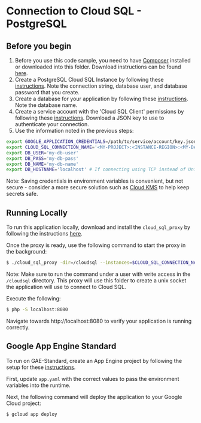 # Connection to Cloud SQL - PostgreSQL

## Before you begin

1. Before you use this code sample, you need to have [Composer](https://getcomposer.org/) installed or downloaded into this folder. Download instructions can be found [here](https://getcomposer.org/download/).
2. Create a PostgreSQL Cloud SQL Instance by following these [instructions](https://cloud.google.com/sql/docs/postgres/create-instance). Note the connection string, database user, and database password that you create.
3. Create a database for your application by following these [instructions](https://cloud.google.com/sql/docs/postgres/create-manage-databases). Note the database name.
4. Create a service account with the 'Cloud SQL Client' permissions by following these [instructions](https://cloud.google.com/sql/docs/postgres/connect-external-app#4_if_required_by_your_authentication_method_create_a_service_account). Download a JSON key to use to authenticate your connection.
5. Use the information noted in the previous steps:

```bash
export GOOGLE_APPLICATION_CREDENTIALS=/path/to/service/account/key.json
export CLOUD_SQL_CONNECTION_NAME='<MY-PROJECT>:<INSTANCE-REGION>:<MY-DATABASE>'
export DB_USER='my-db-user'
export DB_PASS='my-db-pass'
export DB_NAME='my-db-name'
export DB_HOSTNAME='localhost' # If connecting using TCP instead of Unix Sockets
```

Note: Saving credentials in environment variables is convenient, but not secure - consider a more secure solution such as [Cloud KMS](https://cloud.google.com/kms/) to help keep secrets safe.

## Running Locally

To run this application locally, download and install the `cloud_sql_proxy` by following the instructions [here](https://cloud.google.com/sql/docs/postgres/sql-proxy#install).

Once the proxy is ready, use the following command to start the proxy in the background:

```bash
$ ./cloud_sql_proxy -dir=/cloudsql --instances=$CLOUD_SQL_CONNECTION_NAME --credential_file=$GOOGLE_APPLICATION_CREDENTIALS
```

Note: Make sure to run the command under a user with write access in the `/cloudsql` directory. This proxy will use this folder to create a unix socket the application will use to connect to Cloud SQL.

Execute the following:

```bash
$ php -S localhost:8080
```

Navigate towards http://localhost:8080 to verify your application is running correctly.

## Google App Engine Standard

To run on GAE-Standard, create an App Engine project by following the setup for these [instructions](https://cloud.google.com/appengine/docs/standard/php7/quickstart#before-you-begin).

First, update `app.yaml` with the correct values to pass the environment variables into the runtime.

Next, the following command will deploy the application to your Google Cloud project:

```bash
$ gcloud app deploy
```
